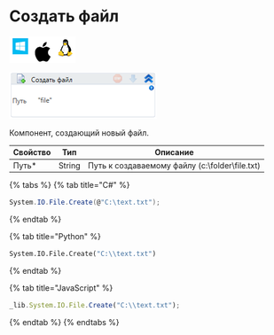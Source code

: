 # Создать файл

![](<../../../.gitbook/assets/image (119) (116).png>)

![](<../../../.gitbook/assets/image (15).png>)

Компонент, создающий новый файл.

| Свойство | Тип    | Описание                                       |
| -------- | ------ | ---------------------------------------------- |
| Путь\*   | String | Путь к создаваемому файлу (c:\folder\file.txt) |

{% tabs %}
{% tab title="C#" %}
```csharp
System.IO.File.Create(@"C:\text.txt");
```
{% endtab %}

{% tab title="Python" %}
```python
System.IO.File.Create("C:\\text.txt")
```
{% endtab %}

{% tab title="JavaScript" %}
```javascript
_lib.System.IO.File.Create("C:\\text.txt");
```
{% endtab %}
{% endtabs %}
